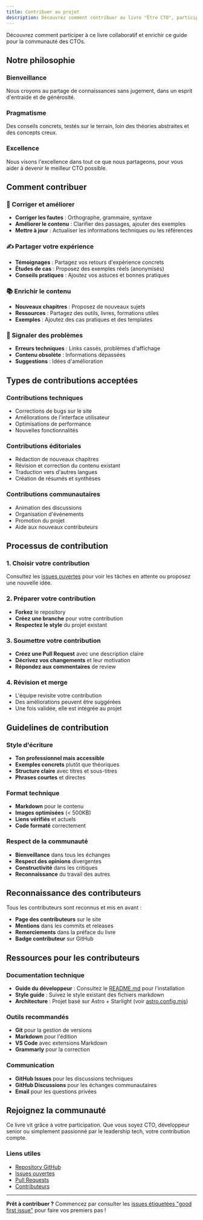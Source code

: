 ```yaml
---
title: Contribuer au projet
description: Découvrez comment contribuer au livre "Être CTO", participer à la communauté et enrichir ce guide collaboratif.
---
```


Découvrez comment participer à ce livre collaboratif et enrichir ce guide pour la communauté des CTOs.

## Notre philosophie

### Bienveillance
Nous croyons au partage de connaissances sans jugement, dans un esprit d'entraide et de générosité.

### Pragmatisme
Des conseils concrets, testés sur le terrain, loin des théories abstraites et des concepts creux.

### Excellence
Nous visons l'excellence dans tout ce que nous partageons, pour vous aider à devenir le meilleur CTO possible.

## Comment contribuer

### 🔧 Corriger et améliorer

- **Corriger les fautes** : Orthographe, grammaire, syntaxe
- **Améliorer le contenu** : Clarifier des passages, ajouter des exemples
- **Mettre à jour** : Actualiser les informations techniques ou les références

### ✍️ Partager votre expérience

- **Témoignages** : Partagez vos retours d'expérience concrets
- **Études de cas** : Proposez des exemples réels (anonymisés)
- **Conseils pratiques** : Ajoutez vos astuces et bonnes pratiques

### 📚 Enrichir le contenu

- **Nouveaux chapitres** : Proposez de nouveaux sujets
- **Ressources** : Partagez des outils, livres, formations utiles
- **Exemples** : Ajoutez des cas pratiques et des templates

### 🐛 Signaler des problèmes

- **Erreurs techniques** : Links cassés, problèmes d'affichage
- **Contenu obsolète** : Informations dépassées
- **Suggestions** : Idées d'amélioration

## Types de contributions acceptées

### Contributions techniques
- Corrections de bugs sur le site
- Améliorations de l'interface utilisateur
- Optimisations de performance
- Nouvelles fonctionnalités

### Contributions éditoriales
- Rédaction de nouveaux chapitres
- Révision et correction du contenu existant
- Traduction vers d'autres langues
- Création de résumés et synthèses

### Contributions communautaires
- Animation des discussions
- Organisation d'événements
- Promotion du projet
- Aide aux nouveaux contributeurs

## Processus de contribution

### 1. Choisir votre contribution

Consultez les [issues ouvertes](https://github.com/kdelfour/Ebook_To_be_Or_not_to_be_CTO/issues) pour voir les tâches en attente ou proposez une nouvelle idée.

### 2. Préparer votre contribution

- **Forkez** le repository
- **Créez une branche** pour votre contribution
- **Respectez le style** du projet existant

### 3. Soumettre votre contribution

- **Créez une Pull Request** avec une description claire
- **Décrivez vos changements** et leur motivation
- **Répondez aux commentaires** de review

### 4. Révision et merge

- L'équipe revisite votre contribution
- Des améliorations peuvent être suggérées
- Une fois validée, elle est intégrée au projet

## Guidelines de contribution

### Style d'écriture

- **Ton professionnel mais accessible**
- **Exemples concrets** plutôt que théoriques
- **Structure claire** avec titres et sous-titres
- **Phrases courtes** et directes

### Format technique

- **Markdown** pour le contenu
- **Images optimisées** (< 500KB)
- **Liens vérifiés** et actuels
- **Code formaté** correctement

### Respect de la communauté

- **Bienveillance** dans tous les échanges
- **Respect des opinions** divergentes
- **Constructivité** dans les critiques
- **Reconnaissance** du travail des autres

## Reconnaissance des contributeurs

Tous les contributeurs sont reconnus et mis en avant :

- **Page des contributeurs** sur le site
- **Mentions** dans les commits et releases
- **Remerciements** dans la préface du livre
- **Badge contributeur** sur GitHub

## Ressources pour les contributeurs

### Documentation technique
- **Guide du développeur** : Consultez le [README.md](https://github.com/kdelfour/Ebook_To_be_Or_not_to_be_CTO/blob/main/README.md) pour l'installation
- **Style guide** : Suivez le style existant des fichiers markdown
- **Architecture** : Projet basé sur Astro + Starlight (voir [astro.config.mjs](https://github.com/kdelfour/Ebook_To_be_Or_not_to_be_CTO/blob/main/astro.config.mjs))

### Outils recommandés
- **Git** pour la gestion de versions
- **Markdown** pour l'édition
- **VS Code** avec extensions Markdown
- **Grammarly** pour la correction

### Communication
- **GitHub Issues** pour les discussions techniques
- **GitHub Discussions** pour les échanges communautaires
- **Email** pour les questions privées

## Rejoignez la communauté

Ce livre vit grâce à votre participation. Que vous soyez CTO, développeur senior ou simplement passionné par le leadership tech, votre contribution compte.

### Liens utiles

- [Repository GitHub](https://github.com/kdelfour/Ebook_To_be_Or_not_to_be_CTO)
- [Issues ouvertes](https://github.com/kdelfour/Ebook_To_be_Or_not_to_be_CTO/issues)
- [Pull Requests](https://github.com/kdelfour/Ebook_To_be_Or_not_to_be_CTO/pulls)
- [Contributeurs](https://github.com/kdelfour/Ebook_To_be_Or_not_to_be_CTO/contributors)

---

**Prêt à contribuer ?** Commencez par consulter les [issues étiquetées "good first issue"](https://github.com/kdelfour/Ebook_To_be_Or_not_to_be_CTO/labels/good%20first%20issue) pour faire vos premiers pas !
